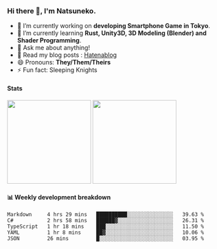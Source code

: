 ### Hi there 👋, I'm Natsuneko.

<!--
**mika-f/mika-f** is a ✨ _special_ ✨ repository because its `README.md` (this file) appears on your GitHub profile.

Here are some ideas to get you started:

- 🔭 I’m currently working on ...
- 🌱 I’m currently learning ...
- 👯 I’m looking to collaborate on ...
- 🤔 I’m looking for help with ...
- 💬 Ask me about ...
- 📫 How to reach me: ...
- 😄 Pronouns: ...
- ⚡ Fun fact: ...
-->

- 🔭 I’m currently working on **developing Smartphone Game in Tokyo**.
- 🌱 I’m currently learning **Rust, Unity3D, 3D Modeling (Blender) and Shader Programming**.
- 💬 Ask me about anything!
- 📝 Read my blog posts : [Hatenablog](https://mikazuki.hatenablog.jp/)
- 😄 Pronouns: **They/Them/Theirs**
- ⚡ Fun fact: Sleeping Knights

#### Stats

<p>
  <img src="https://github-readme-stats.vercel.app/api?username=mika-f" height="195" />
  <img src="https://github-readme-stats.vercel.app/api/top-langs/?username=mika-f&layout=compact" height="195" />
</p>


#### 📊 Weekly development breakdown

<!--START_SECTION:waka-->
```text
Markdown     4 hrs 29 mins   ██████████░░░░░░░░░░░░░░░   39.63 % 
C#           2 hrs 58 mins   ██████▓░░░░░░░░░░░░░░░░░░   26.31 % 
TypeScript   1 hr 18 mins    ███░░░░░░░░░░░░░░░░░░░░░░   11.50 % 
YAML         1 hr 8 mins     ██▓░░░░░░░░░░░░░░░░░░░░░░   10.06 % 
JSON         26 mins         █░░░░░░░░░░░░░░░░░░░░░░░░   03.95 % 
```
<!--END_SECTION:waka-->
